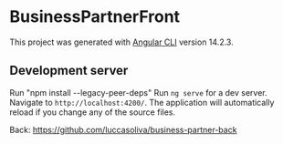 # BusinessPartnerFront

This project was generated with [Angular CLI](https://github.com/angular/angular-cli) version 14.2.3.

## Development server
Run "npm install --legacy-peer-deps"
Run `ng serve` for a dev server. Navigate to `http://localhost:4200/`. The application will automatically reload if you change any of the source files.

Back: https://github.com/luccasoliva/business-partner-back

